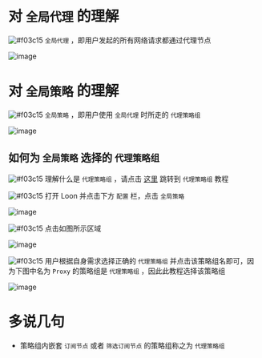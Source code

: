 # 对 `全局代理` 的理解

![#f03c15](https://placehold.it/15/f03c15/000000?text=+) `全局代理` ，即用户发起的所有网络请求都通过代理节点

![image](https://raw.githubusercontent.com/chiupam/tutorial-image/master/Loon/Plus/ALL_PROXY.jpg)

# 对 `全局策略` 的理解

![#f03c15](https://placehold.it/15/f03c15/000000?text=+) `全局策略` ，即用户使用 `全局代理` 时所走的 `代理策略组`

![image](https://raw.githubusercontent.com/chiupam/tutorial-image/master/Loon/Plus/Global_Group_1.jpg)

## 如何为 `全局策略` 选择的 `代理策略组`

![#f03c15](https://placehold.it/15/f03c15/000000?text=+) 理解什么是 `代理策略组` ，请点击 [这里](https://github.com/chiupam/tutorial/blob/master/Loon/Plus/Default_Proxy.md) 跳转到 `代理策略组` 教程

![#f03c15](https://placehold.it/15/f03c15/000000?text=+) 打开 Loon 并点击下方 `配置` 栏，点击 `全局策略`

![image](https://raw.githubusercontent.com/chiupam/tutorial-image/master/Loon/Plus/Global_Group.jpg)

![#f03c15](https://placehold.it/15/f03c15/000000?text=+) 点击如图所示区域

![image](https://raw.githubusercontent.com/chiupam/tutorial-image/master/Loon/Plus/Default_Proxy_1.jpg)

![#f03c15](https://placehold.it/15/f03c15/000000?text=+) 用户根据自身需求选择正确的 `代理策略组` 并点击该策略组名即可，因为下图中名为 `Proxy` 的策略组是 `代理策略组` ，因此此教程选择该策略组

![image](https://raw.githubusercontent.com/chiupam/tutorial-image/master/Loon/Plus/Default_Proxy_2.jpg)

# 多说几句

- 策略组内嵌套 `订阅节点` 或者 `筛选订阅节点` 的策略组称之为 `代理策略组`
